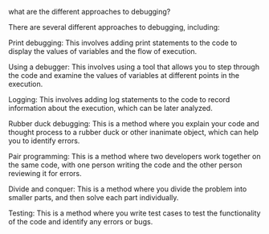 what are the different approaches to debugging? 

There are several different approaches to debugging, including:

Print debugging: This involves adding print statements to the code to display the values of variables and the flow of execution.

Using a debugger: This involves using a tool that allows you to step through the code and examine the values of variables at different points in the execution.

Logging: This involves adding log statements to the code to record information about the execution, which can be later analyzed.

Rubber duck debugging: This is a method where you explain your code and thought process to a rubber duck or other inanimate object, which can help you to identify errors.

Pair programming: This is a method where two developers work together on the same code, with one person writing the code and the other person reviewing it for errors.

Divide and conquer: This is a method where you divide the problem into smaller parts, and then solve each part individually.

Testing: This is a method where you write test cases to test the functionality of the code and identify any errors or bugs.
